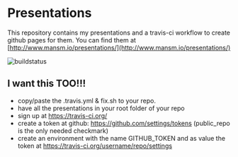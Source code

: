 # Presentations

This repository contains my presentations and a travis-ci workflow to create github pages for them.
You can find them at [http://www.mansm.io/presentations/](http://www.mansm.io/presentations/)

![buildstatus](https://travis-ci.org/MansM/presentations.svg?branch=master)

## I want this TOO!!!
* copy/paste the .travis.yml & fix.sh to your repo. 
* have all the presentations in your root folder of your repo 
* sign up at https://travis-ci.org/
* create a token at github: https://github.com/settings/tokens (public_repo is the only needed checkmark)
* create an environment with the name GITHUB_TOKEN and as value the token at https://travis-ci.org/username/repo/settings
